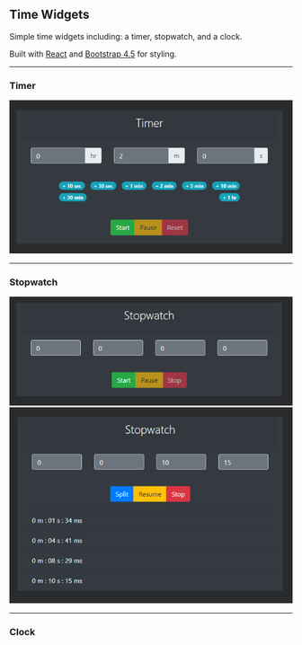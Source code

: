 ## Time Widgets

Simple time widgets including: a timer, stopwatch, and a clock.

Built with [React](https://reactjs.org/) and [Bootstrap 4.5](https://getbootstrap.com/docs/4.5/getting-started/introduction/) for styling.

---

### Timer

![Timer Screenshot](/assets/img/screenshots/timer-screenshot-01.png "Timer Screenshot")

---

### Stopwatch

![Stopwatch Screenshot](/assets/img/screenshots/stopwatch-screenshot-01.png "Stopwatch Screenshot")
![Stopwatch Screenshot](/assets/img/screenshots/stopwatch-screenshot-02.png "Stopwatch Screenshot")

---

### Clock
